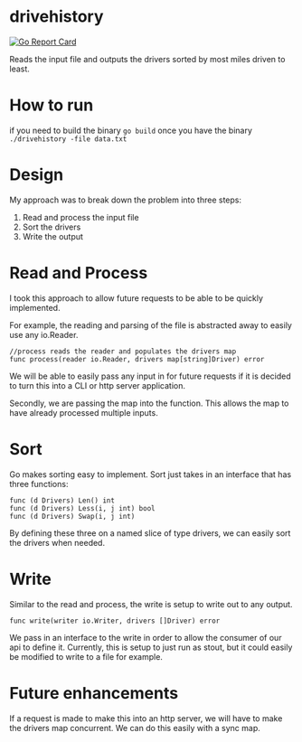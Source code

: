 # drivehistory
[![Go Report Card](https://goreportcard.com/badge/github.com/tsedgwick/drivehistory)](https://goreportcard.com/report/github.com/tsedgwick/drivehistory)
 

Reads the input file and outputs the drivers sorted by most miles driven to least.

# How to run
if you need to build the binary
`go build`
once you have the binary
`./drivehistory -file data.txt `

# Design
My approach was to break down the problem into three steps:
1. Read and process the input file
2. Sort the drivers
3. Write the output


# Read and Process
I took this approach to allow future requests to be able to be quickly implemented.  

For example, the reading and parsing of the file is abstracted away to easily use any io.Reader. 
```
//process reads the reader and populates the drivers map
func process(reader io.Reader, drivers map[string]Driver) error
```

We will be able to easily pass any input in for future requests if it is decided to turn this into a CLI or http server application.

Secondly, we are passing the map into the function.  This allows the map to have already processed multiple inputs.

# Sort
Go makes sorting easy to implement.  Sort just takes in an interface that has three functions:
```
func (d Drivers) Len() int 
func (d Drivers) Less(i, j int) bool 
func (d Drivers) Swap(i, j int) 
```
By defining these three on a named slice of type drivers, we can easily sort the drivers when needed.

# Write
Similar to the read and process, the write is setup to write out to any output.
```
func write(writer io.Writer, drivers []Driver) error 
```
We pass in an interface to the write in order to allow the consumer of our api to define it.  Currently, this is setup to just run as stout, but it could easily be modified to write to a file for example.

# Future enhancements
If a request is made to make this into an http server, we will have to make the drivers map concurrent.  We can do this easily with a sync map. 
